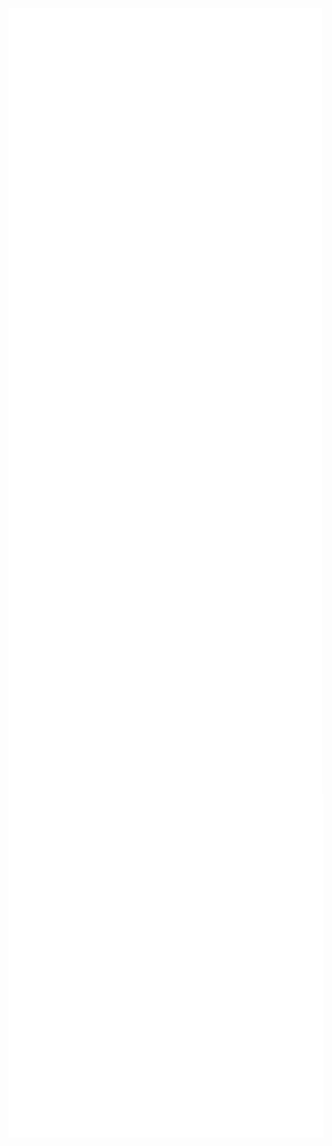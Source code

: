 <div style="display: flex; flex-wrap: wrap;">
  <img src="github-metrics.svg" alt="GitHub Metrics" width="600" style="vertical-align: top; margin-right: 2px;"/>
</div>

<div style="display: flex; flex-wrap: wrap;">
  <img src="metrics.plugin.languages.indepth.svg" alt="In-depth Languages" width="600" style="vertical-align: top; margin-right: 2px;"/>

  <img src="metrics.plugin.activity.svg" alt="Plugin Activity" width="600" style="vertical-align: top;"/>
    <img src="contributions.svg" alt="Contributions" width="600" style="vertical-align: top;"/>

</div>

